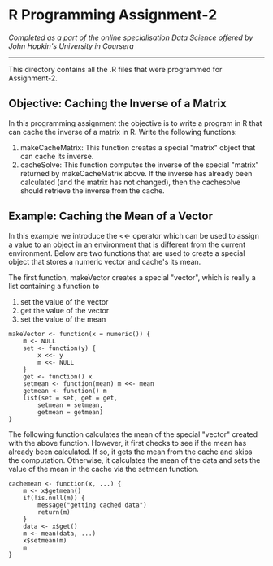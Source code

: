 # R Programming Assignment-2 #
*Completed as a part of the online specialisation Data Science offered by John Hopkin's University in Coursera*

***

This directory contains all the .R files that were programmed for Assignment-2. 


## Objective: Caching the Inverse of a Matrix ##
In this programming assignment the objective is to write a program in R that can cache the inverse of a matrix in R.
Write the following functions:
1.  makeCacheMatrix: This function creates a special "matrix" object that can cache its inverse.
2.  cacheSolve: This function computes the inverse of the special "matrix" returned by
makeCacheMatrix above. If the inverse has already been calculated (and the matrix has not
changed), then the cachesolve should retrieve the inverse from the cache.


## Example: Caching the Mean of a Vector ##
In this example we introduce the <<- operator which can be used to assign a value to an object in an environment that is different from the current environment. Below are two functions that are used to create a special object that stores a numeric vector and cache's its mean.

The first function, makeVector creates a special "vector", which is really a list containing a function to
1.  set the value of the vector
2.  get the value of the vector
3.  set the value of the mean 

```
makeVector <- function(x = numeric()) {
    m <- NULL
    set <- function(y) {
        x <<- y
        m <<- NULL
    }
    get <- function() x
    setmean <- function(mean) m <<- mean
    getmean <- function() m
    list(set = set, get = get,
        setmean = setmean,
        getmean = getmean)
}
```

The following function calculates the mean of the special "vector" created with the above function. However, it first checks to see if the mean has already been calculated. If so, it gets the mean from the cache and skips the computation. Otherwise, it calculates the mean of the data and sets the value of the mean in the cache via the setmean function.

```
cachemean <- function(x, ...) {
    m <- x$getmean()
    if(!is.null(m)) {
        message("getting cached data")
        return(m)
    }
    data <- x$get()
    m <- mean(data, ...)
    x$setmean(m)
    m
}
```
